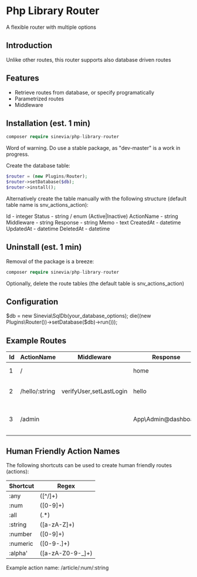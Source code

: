 # Php Library Router

A flexible router with multiple options

## Introduction ##

Unlike other routes, this router supports also database driven routes

## Features ##

- Retrieve routes from database, or specify programatically
- Parametrized routes
- Middleware


## Installation (est. 1 min) ##

```php
composer require sinevia/php-library-router
```

Word of warning. Do use a stable package, as "dev-master" is a work in progress.

Create the database table:

```php
$router = (new Plugins/Router);
$router->setDatabase($db);
$router->install();
```

Alternatively create the table manually with the following structure (default table name is snv_actions_action):

Id - integer
Status - string / enum (Active|Inactive)
ActionName - string
Middleware - string
Response - string
Memo - text
CreatedAt - datetime
UpdatedAt - datetime
DeletedAt - datetime


## Uninstall (est. 1 min) ##

Removal of the package is a breeze:

```php
composer require sinevia/php-library-router
```

Optionally, delete the route tables (the default table is snv_actions_action)

## Configuration
$db = new Sinevia\SqlDb(your_database_options);
die((new Plugins\Router())->setDatabase($db)->run()));

## Example Routes

|    Id   | ActionName  |   Middleware  |  Response  |  Response  |
| ------- | ----------- | --------------|  --------- |  --------- |
| 1       | /           |               |  home      |  will excute the function home() |
| 2       | /hello/:string   |  verifyUser,setLastLogin   |  hello     |  will excute the function verifyUser,setLastLogin then hello($name) |
| 3       | /admin   |               |  App\Admin@dashboard     |  will excute the method dashboard from class Admin in namespace App |



## Human Friendly Action Names ##
The following shortcuts can be used to create human friendly routes (actions):

|Shortcut | Regex |
| ------- |-------|
| :any    | ([^/]+) |
| :num    | ([0-9]+) |
| :all    | (.*) |
| :string | ([a-zA-Z]+) |
| :number | ([0-9]+) |
| :numeric | ([0-9-.]+) |
| :alpha' | ([a-zA-Z0-9-_]+) |

Example action name: /article/:num/:string
